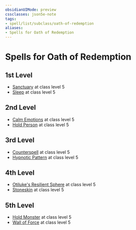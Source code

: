 ```yaml
---
obsidianUIMode: preview
cssclasses: json5e-note
tags:
- spell/list/subclass/oath-of-redemption
aliases:
- Spells for Oath of Redemption
---
```

# Spells for Oath of Redemption

## 1st Level

- [Sanctuary](/3-Mechanics/CLI/spells/sanctuary-xphb.md "XPHB") at class level 5
- [Sleep](/3-Mechanics/CLI/spells/sleep-xphb.md "XPHB") at class level 5

## 2nd Level

- [Calm Emotions](/3-Mechanics/CLI/spells/calm-emotions-xphb.md "XPHB") at class level 5
- [Hold Person](/3-Mechanics/CLI/spells/hold-person-xphb.md "XPHB") at class level 5

## 3rd Level

- [Counterspell](/3-Mechanics/CLI/spells/counterspell-xphb.md "XPHB") at class level 5
- [Hypnotic Pattern](/3-Mechanics/CLI/spells/hypnotic-pattern-xphb.md "XPHB") at class level 5

## 4th Level

- [Otiluke's Resilient Sphere](/3-Mechanics/CLI/spells/otilukes-resilient-sphere-xphb.md "XPHB") at class level 5
- [Stoneskin](/3-Mechanics/CLI/spells/stoneskin-xphb.md "XPHB") at class level 5

## 5th Level

- [Hold Monster](/3-Mechanics/CLI/spells/hold-monster-xphb.md "XPHB") at class level 5
- [Wall of Force](/3-Mechanics/CLI/spells/wall-of-force-xphb.md "XPHB") at class level 5